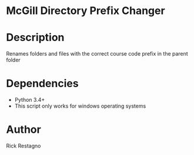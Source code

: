McGill Directory Prefix Changer
================================
 
Description
============

Renames folders and files with the correct course code prefix in the parent folder

Dependencies
=============

* Python 3.4+
* This script only works for windows operating systems

Author
=======

Rick Restagno


